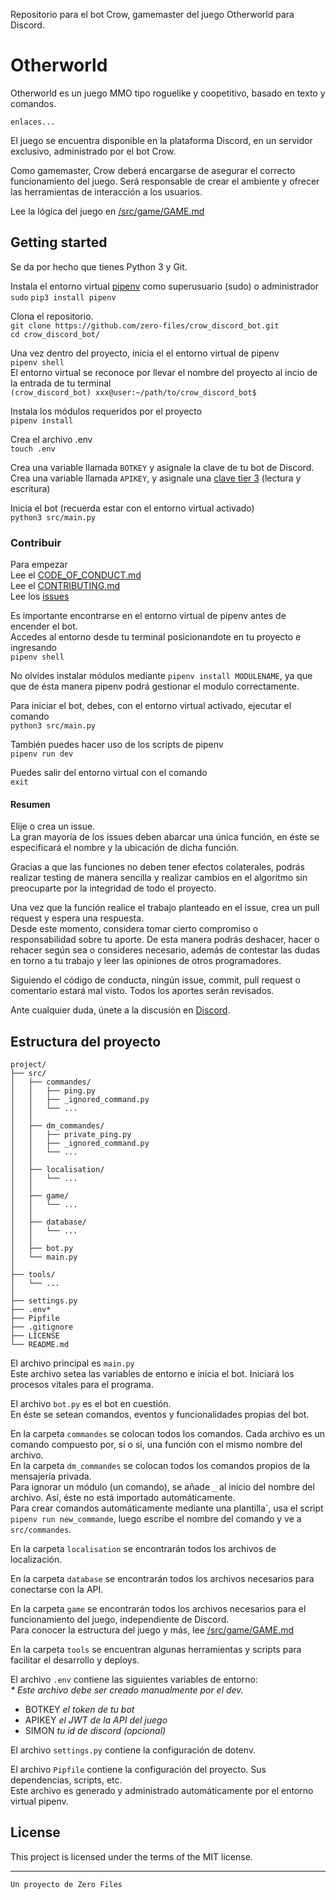 Repositorio para el bot Crow, gamemaster del juego Otherworld para Discord.

# Otherworld

Otherworld es un juego MMO tipo roguelike y coopetitivo, basado en texto y comandos.</br>

`enlaces...`

El juego se encuentra disponible en la plataforma Discord, en un servidor exclusivo, administrado por el bot Crow. </br>

Como gamemaster, Crow deberá encargarse de asegurar el correcto funcionamiento del juego. Será responsable de crear el ambiente y ofrecer las herramientas de interacción a los usuarios. </br>

Lee la lógica del juego en [/src/game/GAME.md](https://github.com/zero-files/crow_discord_bot/tree/master/src/game/GAME.md)

## Getting started

Se da por hecho que tienes Python 3 y Git.

Instala el entorno virtual [pipenv](https://pypi.org/project/pipenv/) como superusuario (sudo) o administrador </br>
`sudo` `pip3 install pipenv`

Clona el repositorio. </br>
`git clone https://github.com/zero-files/crow_discord_bot.git`</br>
`cd crow_discord_bot/`

Una vez dentro del proyecto, inicia el el entorno virtual de pipenv </br>
`pipenv shell`</br>
El entorno virtual se reconoce por llevar el nombre del proyecto al incio de la entrada de tu terminal </br>
`(crow_discord_bot) xxx@user:~/path/to/crow_discord_bot$`

Instala los módulos requeridos por el proyecto  </br>
`pipenv install`

Crea el archivo .env </br>
`touch .env`

Crea una variable llamada `BOTKEY` y asignale la clave de tu bot de Discord.</br>
Crea una variable llamada `APIKEY`, y asignale una [clave tier 3](https://github.com/zero-files/otherworld_api) (lectura y escritura)</br>

Inicia el bot (recuerda estar con el entorno virtual activado) </br>
`python3 src/main.py`
</br>

### Contribuir 

Para empezar </br>
Lee el [CODE_OF_CONDUCT.md](https://github.com/zero-files/crow_discord_bot/blob/master/CODE_OF_CONDUCT.md)</br>
Lee el [CONTRIBUTING.md](https://github.com/zero-files/crow_discord_bot/blob/master/CONTRIBUTING.md)</br>
Lee los [issues](https://github.com/zero-files/crow_discord_bot/issues)</br>

Es importante encontrarse en el entorno virtual de pipenv antes de encender el bot.</br>
Accedes al entorno desde tu terminal posicionandote en tu proyecto e ingresando</br>
`pipenv shell`

No olvides instalar módulos mediante `pipenv install MODULENAME`, ya que que de ésta manera pipenv podrá gestionar el modulo correctamente. 

Para iniciar el bot, debes, con el entorno virtual activado, ejecutar el comando </br>
`python3 src/main.py`

También puedes hacer uso de los scripts de pipenv </br>
`pipenv run dev`</br>

Puedes salir del entorno virtual con el comando</br>
`exit`

#### Resumen

Elije o crea un issue.</br>
La gran mayoría de los issues deben abarcar una única función, en éste se especificará el nombre y la ubicación de dicha función. 

Gracias a que las funciones no deben tener efectos colaterales, podrás realizar testing de manera sencilla y realizar cambios en el algoritmo sin preocuparte por la integridad de todo el proyecto. 

Una vez que la función realice el trabajo planteado en el issue, crea un pull request y espera una respuesta.</br>
Desde este momento, considera tomar cierto compromiso o responsabilidad sobre tu aporte. De esta manera podrás deshacer, hacer o rehacer según sea o consideres necesario, además de contestar las dudas en torno a tu trabajo y leer las opiniones de otros programadores.

Siguiendo el código de conducta, ningún issue, commit, pull request o comentario estará mal visto. Todos los aportes serán revisados. 

Ante cualquier duda, únete a la discusión en [Discord](https://discord.gg/w7us8z2).

## Estructura del proyecto 

```
project/
├── src/
│   ├── commandes/
│   │   ├── ping.py
│   │   ├── _ignored_command.py
│   │   └── ...
│   │ 
│   ├── dm_commandes/
│   │   ├── private_ping.py
│   │   ├── _ignored_command.py
│   │   └── ...
│   │
│   ├── localisation/ 
│   │   └── ... 
│   │
│   ├── game/ 
│   │   └── ... 
│   │
│   ├── database/ 
│   │   └── ... 
│   │
│   ├── bot.py
│   └── main.py
│
├── tools/
│   └── ...
│    
├── settings.py 
├── .env*
├── Pipfile
├── .gitignore
├── LICENSE
└── README.md
```

El archivo principal es `main.py`</br>
Este archivo setea las variables de entorno e inicia el bot. Iniciará los procesos vitales para el programa. 

El archivo `bot.py` es el bot en cuestión. </br>
En éste se setean comandos, eventos y funcionalidades propias del bot. 

En la carpeta `commandes` se colocan todos los comandos. Cada archivo es un comando compuesto por, sí o sí, una función con el mismo nombre del archivo.</br>
En la carpeta `dm_commandes` se colocan todos los comandos propios de la mensajería privada. </br>
Para ignorar un módulo (un comando), se añade `_` al inicio del nombre del archivo. Así, éste no está importado automáticamente.</br>
Para crear comandos automáticamente mediante una plantilla´, usa el script `pipenv run new_commande`, luego escribe el nombre del comando y ve a `src/commandes`.

En la carpeta `localisation` se encontrarán todos los archivos de localización.

En la carpeta `database` se encontrarán todos los archivos necesarios para conectarse con la API. 

En la carpeta `game` se encontrarán todos los archivos necesarios para el funcionamiento del juego, independiente de Discord. </br>
Para conocer la estructura del juego y más, lee [/src/game/GAME.md](https://github.com/zero-files/crow_discord_bot/tree/master/src/game/GAME.md)

En la carpeta `tools` se encuentran algunas herramientas y scripts para facilitar el desarrollo y deploys.

El archivo `.env` contiene las siguientes variables de entorno:</br>
_* Este archivo debe ser creado manualmente por el dev._

  * BOTKEY *el token de tu bot*
  * APIKEY *el JWT de la API del juego*
  * SIMON *tu id de discord (opcional)*

El archivo `settings.py` contiene la configuración de dotenv. 

El archivo `Pipfile` contiene la configuración del proyecto. Sus dependencias, scripts, etc. </br>
Este archivo es generado y administrado automáticamente por el entorno virtual pipenv. 

## License
This project is licensed under the terms of the MIT license.

---
`Un proyecto de Zero Files`

